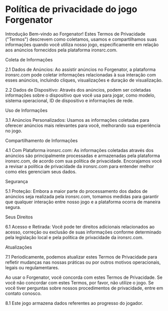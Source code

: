 # Política de privacidade do jogo Forgenator

Introdução
Bem-vindo ao Forgenator! Estes Termos de Privacidade ("Termos") descrevem como coletamos, usamos e compartilhamos suas informações quando você utiliza nosso jogo, especificamente em relação aos anúncios fornecidos pela plataforma ironsrc.com.

Coleta de Informações

2.1 Dados de Anúncios: Ao assistir anúncios no Forgenator, a plataforma ironsrc.com pode coletar informações relacionadas à sua interação com esses anúncios, incluindo cliques, visualizações e duração de visualização.

2.2 Dados de Dispositivo: Através dos anúncios, podem ser coletadas informações sobre o dispositivo que você usa para jogar, como modelo, sistema operacional, ID de dispositivo e informações de rede.

Uso de Informações

3.1 Anúncios Personalizados: Usamos as informações coletadas para oferecer anúncios mais relevantes para você, melhorando sua experiência no jogo.

Compartilhamento de Informações

4.1 Com Plataforma ironsrc.com: As informações coletadas através dos anúncios são principalmente processadas e armazenadas pela plataforma ironsrc.com, de acordo com sua política de privacidade. Encorajamos você a revisar a política de privacidade da ironsrc.com para entender melhor como eles gerenciam seus dados.

Segurança

5.1 Proteção: Embora a maior parte do processamento dos dados de anúncios seja realizada pela ironsrc.com, tomamos medidas para garantir que qualquer interação entre nosso jogo e a plataforma ocorra de maneira segura.

Seus Direitos

6.1 Acesso e Retirada: Você pode ter direitos adicionais relacionados ao acesso, correção ou exclusão de suas informações conforme determinado pela legislação local e pela política de privacidade da ironsrc.com.

Atualizações

7.1 Periodicamente, podemos atualizar estes Termos de Privacidade para refletir mudanças nas nossas práticas ou por outros motivos operacionais, legais ou regulamentares.

Ao usar o Forgenator, você concorda com estes Termos de Privacidade. Se você não concordar com estes Termos, por favor, não utilize o jogo. Se você tiver perguntas sobre nossos procedimentos de privacidade, entre em contato conosco.

8.1 Este jogo armazena dados referentes ao progresso do jogador.
